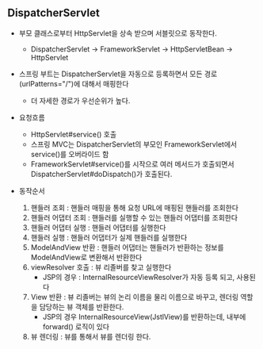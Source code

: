 ## DispatcherServlet
- 부모 클래스로부터 HttpServlet을 상속 받으며 서블릿으로 동작한다.
  - DispatcherServlet -> FrameworkServlet -> HttpServletBean -> HttpServlet
- 스프링 부트는 DispatcherServlet을 자동으로 등록하면서 모든 경로(urlPatterns="/")에 대해서 매핑한다
  - 더 자세한 경로가 우선순위가 높다.
- 요청흐름
  - HttpServlet#service() 호출
  - 스프링 MVC는 DispatcherServlet의 부모인 FrameworkServlet에서 service()를 오버라이드 함
  - FrameworkServlet#service()를 시작으로 여러 메서드가 호출되면서 DispatcherServlet#doDispatch()가 호출된다.

- 동작순서
  1. 핸들러 조회 : 핸들러 매핑을 통해 요청 URL에 매핑된 핸들러를 조회한다
  2. 핸들러 어댑터 조회 : 핸들러를 실행할 수 있는 핸들러 어댑터를 조회한다
  3. 핸들러 어댑터 실행 : 핸들러 어댑터를 실행한다
  4. 핸들러 실행 : 핸들러 어댑터가 실제 핸들러를 실행한다
  5. ModelAndView 반환 : 핸들러 어댑터는 핸들러가 반환하는 정보를 ModelAndView로 변환해서 반환한다
  6. viewResolver 호출 : 뷰 리졸버를 찾고 실행한다
     - JSP의 경우 : InternalResourceViewResolver가 자동 등록 되고, 사용된다
  7. View 반환 : 뷰 리졸버는 뷰의 논리 이름을 물리 이름으로 바꾸고, 렌더링 역할을 담당하는 뷰 객체를 반환한다.
     - JSP의 경우 InternalResourceView(JstlView)를 반환하는데, 내부에 forward() 로직이 있다
  8. 뷰 렌더링 : 뷰를 통해서 뷰를 렌더링 한다.